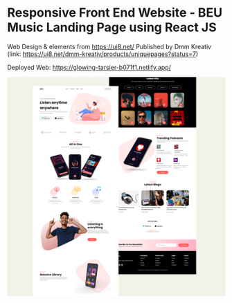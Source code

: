 # Responsive Front End Website - BEU Music Landing Page using React JS

Web Design & elements from https://ui8.net/ Published by Dmm Kreativ 
(link: https://ui8.net/dmm-kreativ/products/uniquepages?status=7)

Deployed Web: https://glowing-tarsier-b071f1.netlify.app/

![Design preview for BEU Music landing page](./src/images/overview.png)
